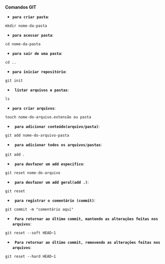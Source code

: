 **Comandos GIT**

- **``para criar pasta``**:

``mkdir nome-da-pasta``

- **``para acessar pasta``**:

``cd nome-da-pasta``

- **``para sair de uma pasta``**:

``cd ..``

- **`` para iniciar repositório ``**:

``git init``

- **`` listar arquivos e pastas``**:

``ls``

- **`` para criar arquivos ``**:

``touch nome-do-arquivo.extensão ou pasta``

- **`` para adicionar conteúdo(arquivo/pasta)``**:

``git add nome-do-arquivo-pasta``

- **`` para adicionar todos os arquivos/pastas``**:

``git add ``.

- **`` para desfazer um add específico``**:

``git reset nome-do-arquivo``

- **`` para desfazer um add geral(add .)``**:

``git reset``

- **`` para registrar o comentário (commit)``**:

``git commit -m "comentário aqui"``

- **`` Para retornar ao último commit, mantendo as alterações feitas nos arquivos``**:

``git reset --soft HEAD~1``

- **`` Para retornar ao último commit, removendo as alterações feitas nos arquivos``**:

``git reset --hard HEAD~1``
